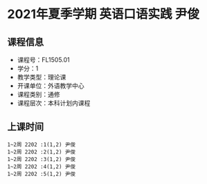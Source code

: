 # 2021年夏季学期 英语口语实践 尹俊






## 课程信息

- 课程号：FL1505.01
- 学分：1
- 教学类型：理论课
- 开课单位：外语教学中心
- 课程类别：通修
- 课程层次：本科计划内课程

## 上课时间

```
1~2周 2202 :1(1,2) 尹俊
1~2周 2202 :2(1,2) 尹俊
1~2周 2202 :3(1,2) 尹俊
1~2周 2202 :4(1,2) 尹俊
1~2周 2202 :5(1,2) 尹俊
```

